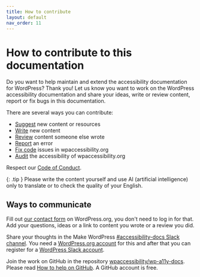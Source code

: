 ```yaml
---
title: How to contribute
layout: default
nav_order: 11
---
```


# How to contribute to this documentation

Do you want to help maintain and extend the accessibility documentation for WordPress? Thank you!
Let us know you want to work on the WordPress accessibility documentation and share your ideas, write or review content, report or fix bugs in this documentation.

There are several ways you can contribute:
- [Suggest]({{site.baseurl}}/docs/contribute/suggest/) new content or resources
- [Write]({{site.baseurl}}/docs/contribute/write/) new content
- [Review]({{site.baseurl}}/docs/contribute/review/) content someone else wrote
- [Report]({{site.baseurl}}/docs/contribute/report-error) an error
- [Fix code]({{site.baseurl}}/docs/contribute/improve-website) issues in wpaccessibility.org
- [Audit]({{site.baseurl}}/docs/contribute/audit) the accessibility of wpaccessibility.org

Respect our [Code of Conduct]({{site.baseurl}}/docs/contribute/CODE_OF_CONDUCT/).

{: .tip }
Please write the content yourself and use AI (artificial intelligence) only to translate or to check the quality of your English. 

## Ways to communicate 

Fill out [our contact form](https://make.wordpress.org/accessibility/accessibility-knowledge-base-contact/) on WordPress.org, you don't need to log in for that. Add your questions, ideas or a link to content you wrote or a review you did.

Share your thoughts in the Make WordPress [#accessibility-docs Slack channel](https://wordpress.slack.com/archives/C6PK2QCTY). You need a [WordPress.org account](https://login.wordpress.org/register) for this and after that you can register for a [WordPress Slack account](https://make.wordpress.org/chat/).

Join the work on GitHub in the repository [wpaccessibility/wp-a11y-docs](https://github.com/wpaccessibility/wp-a11y-docs/). Please read [How to help on GitHub]({{site.baseurl}}/docs/contribute/github/). A GitHub account is free.
